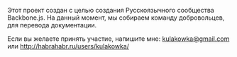 Этот проект создан с целью создания Русскоязычного сообщества Backbone.js. 
На данный момент, мы собираем команду добровольцев, для перевода документации. 

Если вы желаете принять участие, напишите мне: kulakowka@gmail.com или http://habrahabr.ru/users/kulakowka/
